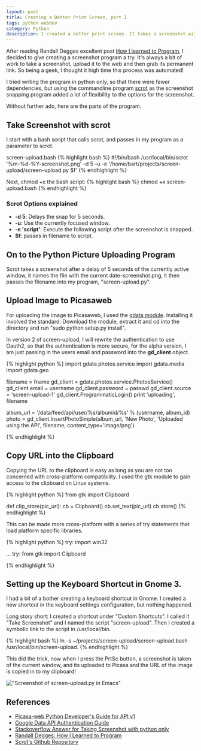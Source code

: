 ```yaml
---
layout: post
title: Creating a Better Print Screen, part I
tags: python webdev
category: Python
description: I created a better print screen. It takes a screenshot with scrot and then uploads the screenshot to my Picasaweb account.
---
```


After reading Randall Degges excellent post [How I learned to
Program](http://rdegges.com/how-i-learned-to-program), I decided to
give creating a screenshot program a try. It's always a bit of work to
take a screenshot, upload it to the web and then grab its permanent
link. So being a geek, I thought it high time this process was
automated!

 I tried writing the program in python only, so that there were fewer
dependencies, but using the commandline program
[scrot](https://en.wikipedia.org/wiki/Scrot) as the screenshot
snapping program added a lot of flexibility to the options for the
screenshot.

Without further ado, here are the parts of the program.
 
## Take Screenshot with scrot

I start with a bash script that calls scrot, and passes in my program
as a parameter to scrot.
 
screen-upload.bash
{% highlight bash %}
#!/bin/bash
/usr/local/bin/scrot '%m-%d-%Y-screenshot.png' -d 5 -u -e '/home/bart/projects/screen-upload/screen-upload.py $f' 
{% endhighlight %}

Next, chmod +x the bash script:
{% highlight bash %}
chmod +x screen-upload.bash
{% endhighlight %}


### Scrot Options explained

+ __-d 5__: Delays the snap for 5 seconds.
+ __-u__: Use the currently focused window.
+ __-e 'script'__: Execute the following script after the screenshot
  is snapped.
+ __$f__: passes in filename to script.



## On to the Python Picture Uploading Program

Scrot takes a screenshot after a delay of 5 seconds of the currently
active window, it names the file with the current
date-screenshot.png, it then passes the filename into my program,
"screen-upload.py".


## Upload Image to Picasaweb

For uploading the image to Picasaweb, I used the [gdata
module](https://code.google.com/p/gdata-python-client/downloads/list). Installing
it involved the standard: Download the module, extract it and cd into the
directory and  run "sudo python setup.py install". 

In version 2 of screen-upload, I will rewrite the authentication to use Oauth2, so that
the authentication is more secure, for the alpha version, I am just
passing in the users email and password into the __gd_client__ object.

{% highlight python %}
import gdata.photos.service
import gdata.media
import gdata.geo

filename = fname
gd_client = gdata.photos.service.PhotosService()
gd_client.email = username
gd_client.password = passwd
gd_client.source = 'screen-upload-1'
gd_client.ProgrammaticLogin()
print 'uploading',  filename

album_url = '/data/feed/api/user/%s/albumid/%s' % (username, album_id)
photo = gd_client.InsertPhotoSimple(album_url, 'New Photo', 
               'Uploaded using the API', filename, content_type='image/png')

{% endhighlight %}


## Copy URL into the Clipboard

Copying the URL to the clipboard is easy as long as you are not too
concerned with cross-platform compatibility. I used the gtk module to
gain access to the clipboard on Linux systems.

{% highlight python %}
from gtk import Clipboard

def clip_store(pic_url):
    cb = Clipboard()
    cb.set_text(pic_url)
    cb.store()
{% endhighlight %}

This can be made more cross-platform with a series of try statements
that load platform specific libraries. 

{% highlight python %}
try:
  import win32

...
try: 
  from gtk import Clipboard

{% endhighlight %}



## Setting up the Keyboard Shortcut in Gnome 3.

I had a bit of a bother creating a keyboard shortcut in Gnome.  I
created a new shortcut in the keyboard settings configuration, but
nothing happened.

Long story short: I created a shortcut under "Custom Shortcuts".  I
called it "Take Screenshot" and I named the script "screen-upload".
Then I created a symbolic link to the script in /usr/local/bin.

{% highlight bash %}
ln -s ~/projects/screen-upload/screen-upload.bash /usr/local/bin/screen-upload. 
{% endhighlight %}

This did the trick, now when I press the PrtSc button, a screenshot is
taken of the current window, and its uploaded to Picasa and the URL of
the image is copied in to my clipboard!

!["Screenshot of screen-upload.py in Emacs"](https://lh4.googleusercontent.com/-NEqBWzL2X_c/T7KoScIoeYI/AAAAAAAACoY/ZHXNU4oYW5s/New%252520Photo.png)


## References

+ [Picasa-web Python Developer's Guide for API v1](https://developers.google.com/picasa-web/docs/1.0/developers_guide_python)
+ [Google Data API Authentication Guide](https://developers.google.com/gdata/docs/auth/overview)
+ [Stackoverflow Answer for Taking Screenshot with python only](http://stackoverflow.com/questions/69645/take-a-screenshot-via-a-python-script-linux)
+ [Randall Degges: How I Learned to Program](http://rdegges.com/how-i-learned-to-program)
+ [Scrot's Github Repository](https://github.com/dreamer/scrot)
